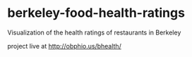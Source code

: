 berkeley-food-health-ratings
============================

Visualization of the health ratings of restaurants in Berkeley

project live at http://obphio.us/bhealth/
